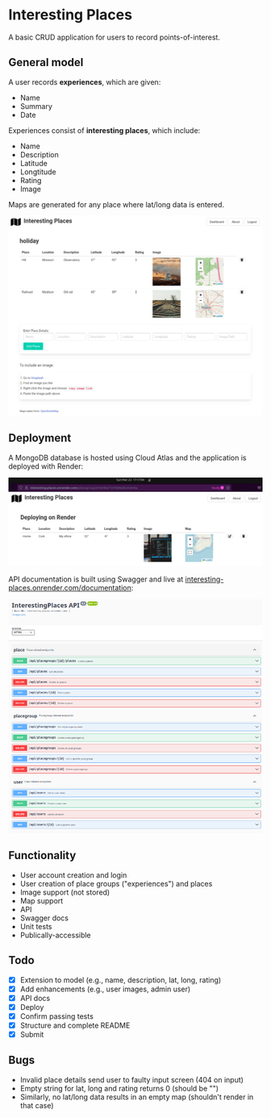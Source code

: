 # Interesting Places

A basic CRUD application for users to record points-of-interest.

## General model

A user records **experiences**, which are given:

* Name
* Summary
* Date

Experiences consist of **interesting places**, which include:

* Name
* Description
* Latitude
* Longtitude
* Rating
* Image

Maps are generated for any place where lat/long data is entered.

![example screenshot from local dev](./assets/screenshot.png)

## Deployment

A MongoDB database is hosted using Cloud Atlas and the application is deployed
with Render:

![example screenshot on render](./assets/screenshot_render.png)

API documentation is built using Swagger and live at
[interesting-places.onrender.com/documentation](https://interesting-places.onrender.com/documentation):

![example of Swagger docs](./assets/screenshot_api.png)

## Functionality

* User account creation and login
* User creation of place groups ("experiences") and places
* Image support (not stored)
* Map support
* API
* Swagger docs
* Unit tests
* Publically-accessible

## Todo

* [x] Extension to model (e.g., name, description, lat, long, rating)
* [x] Add enhancements (e.g., user images, admin user)
* [x] API docs
* [x] Deploy
* [x] Confirm passing tests
* [x] Structure and complete README
* [x] Submit

## Bugs

* Invalid place details send user to faulty input screen (404 on input)
* Empty string for lat, long and rating returns 0 (should be "")
* Similarly, no lat/long data results in an empty map (shouldn't render in that case)
